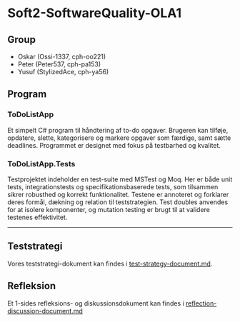 # Soft2-SoftwareQuality-OLA1

## Group

- Oskar (Ossi-1337, cph-oo221)
- Peter (Peter537, cph-pa153)
- Yusuf (StylizedAce, cph-ya56)

## Program

### ToDoListApp

Et simpelt C# program til håndtering af to-do opgaver. Brugeren kan tilføje, opdatere, slette, kategorisere og markere opgaver som færdige, samt sætte deadlines. Programmet er designet med fokus på testbarhed og kvalitet.

### ToDoListApp.Tests

Testprojektet indeholder en test-suite med MSTest og Moq. Her er både unit tests, integrationstests og specifikationsbaserede tests, som tilsammen sikrer robusthed og korrekt funktionalitet. Testene er annoteret og forklarer deres formål, dækning og relation til teststrategien. Test doubles anvendes for at isolere komponenter, og mutation testing er brugt til at validere testenes effektivitet.

---

## Teststrategi

Vores teststrategi-dokument kan findes i [test-strategy-document.md](./test-strategy-document.md).

## Refleksion

Et 1-sides refleksions- og diskussionsdokument kan findes i [reflection-discussion-document.md](./reflection-discussion-document.md)
